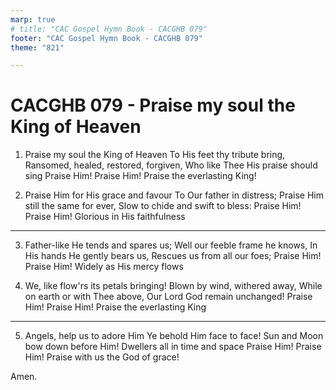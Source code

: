 ```yaml
---
marp: true
# title: "CAC Gospel Hymn Book - CACGHB 079"
footer: "CAC Gospel Hymn Book - CACGHB 079"
theme: "821"

---
```


<style>
    :root {
        font-size: 1.8em;
    }

    section {
        display: flex;
        flex-direction: column;
        justify-content: space-evenly;
    }
    section ol {
        display: grid;
        grid-template-columns: 1fr auto;
        gap: 1.8em;
    }
</style>

# CACGHB 079 -  Praise my soul the King of Heaven

1. Praise my soul the King of Heaven
    To His feet thy tribute bring,
    Ransomed, healed, restored, forgiven,
    Who like Thee His praise should sing
    Praise Him! Praise Him!
    Praise the everlasting King!

2. Praise Him for His grace and favour
    To Our father in distress;
    Praise Him still the same for ever,
    Slow to chide and swift to bless:
    Praise Him! Praise Him!
    Glorious in His faithfulness

---

3. Father-like He tends and spares us;
    Well our feeble frame he knows,
    In His hands He gently bears us,
    Rescues us from all our foes;
    Praise Him! Praise Him!
    Widely as His mercy flows

4. We, like flow'rs its petals bringing!
    Blown by wind, withered away,
    While on earth or with Thee above,
    Our Lord God remain unchanged!
    Praise Him! Praise Him!
    Praise the everlasting King

---

5. Angels, help us to adore Him
    Ye behold Him face to face!
    Sun and Moon bow down before Him!
    Dwellers all in time and space
    Praise Him! Praise Him!
    Praise with us the God of grace!
 
Amen.
